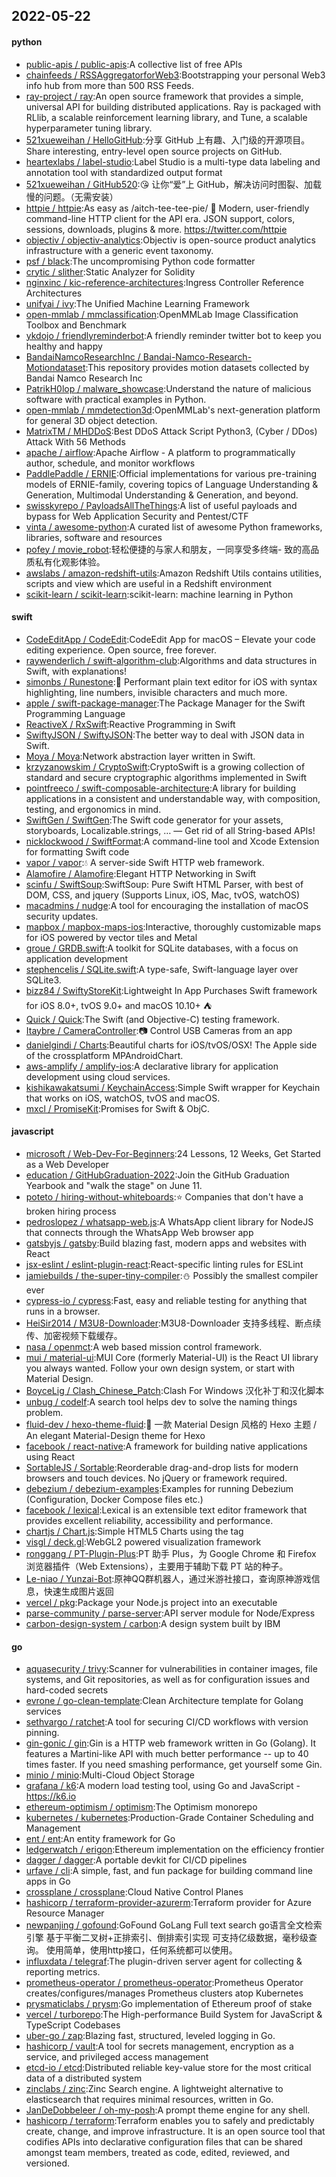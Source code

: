 ## 2022-05-22

#### python
* [public-apis / public-apis](https://github.com/public-apis/public-apis):A collective list of free APIs
* [chainfeeds / RSSAggregatorforWeb3](https://github.com/chainfeeds/RSSAggregatorforWeb3):Bootstrapping your personal Web3 info hub from more than 500 RSS Feeds.
* [ray-project / ray](https://github.com/ray-project/ray):An open source framework that provides a simple, universal API for building distributed applications. Ray is packaged with RLlib, a scalable reinforcement learning library, and Tune, a scalable hyperparameter tuning library.
* [521xueweihan / HelloGitHub](https://github.com/521xueweihan/HelloGitHub):分享 GitHub 上有趣、入门级的开源项目。Share interesting, entry-level open source projects on GitHub.
* [heartexlabs / label-studio](https://github.com/heartexlabs/label-studio):Label Studio is a multi-type data labeling and annotation tool with standardized output format
* [521xueweihan / GitHub520](https://github.com/521xueweihan/GitHub520):😘
让你“爱”上 GitHub，解决访问时图裂、加载慢的问题。（无需安装）
* [httpie / httpie](https://github.com/httpie/httpie):As easy as /aitch-tee-tee-pie/
🥧
Modern, user-friendly command-line HTTP client for the API era. JSON support, colors, sessions, downloads, plugins & more. https://twitter.com/httpie
* [objectiv / objectiv-analytics](https://github.com/objectiv/objectiv-analytics):Objectiv is open-source product analytics infrastructure with a generic event taxonomy.
* [psf / black](https://github.com/psf/black):The uncompromising Python code formatter
* [crytic / slither](https://github.com/crytic/slither):Static Analyzer for Solidity
* [nginxinc / kic-reference-architectures](https://github.com/nginxinc/kic-reference-architectures):Ingress Controller Reference Architectures
* [unifyai / ivy](https://github.com/unifyai/ivy):The Unified Machine Learning Framework
* [open-mmlab / mmclassification](https://github.com/open-mmlab/mmclassification):OpenMMLab Image Classification Toolbox and Benchmark
* [ykdojo / friendlyreminderbot](https://github.com/ykdojo/friendlyreminderbot):A friendly reminder twitter bot to keep you healthy and happy
* [BandaiNamcoResearchInc / Bandai-Namco-Research-Motiondataset](https://github.com/BandaiNamcoResearchInc/Bandai-Namco-Research-Motiondataset):This repository provides motion datasets collected by Bandai Namco Research Inc
* [PatrikH0lop / malware_showcase](https://github.com/PatrikH0lop/malware_showcase):Understand the nature of malicious software with practical examples in Python.
* [open-mmlab / mmdetection3d](https://github.com/open-mmlab/mmdetection3d):OpenMMLab's next-generation platform for general 3D object detection.
* [MatrixTM / MHDDoS](https://github.com/MatrixTM/MHDDoS):Best DDoS Attack Script Python3, (Cyber / DDos) Attack With 56 Methods
* [apache / airflow](https://github.com/apache/airflow):Apache Airflow - A platform to programmatically author, schedule, and monitor workflows
* [PaddlePaddle / ERNIE](https://github.com/PaddlePaddle/ERNIE):Official implementations for various pre-training models of ERNIE-family, covering topics of Language Understanding & Generation, Multimodal Understanding & Generation, and beyond.
* [swisskyrepo / PayloadsAllTheThings](https://github.com/swisskyrepo/PayloadsAllTheThings):A list of useful payloads and bypass for Web Application Security and Pentest/CTF
* [vinta / awesome-python](https://github.com/vinta/awesome-python):A curated list of awesome Python frameworks, libraries, software and resources
* [pofey / movie_robot](https://github.com/pofey/movie_robot):轻松便捷的与家人和朋友，一同享受多终端- 致的高品质私有化观影体验。
* [awslabs / amazon-redshift-utils](https://github.com/awslabs/amazon-redshift-utils):Amazon Redshift Utils contains utilities, scripts and view which are useful in a Redshift environment
* [scikit-learn / scikit-learn](https://github.com/scikit-learn/scikit-learn):scikit-learn: machine learning in Python

#### swift
* [CodeEditApp / CodeEdit](https://github.com/CodeEditApp/CodeEdit):CodeEdit App for macOS – Elevate your code editing experience. Open source, free forever.
* [raywenderlich / swift-algorithm-club](https://github.com/raywenderlich/swift-algorithm-club):Algorithms and data structures in Swift, with explanations!
* [simonbs / Runestone](https://github.com/simonbs/Runestone):📝
Performant plain text editor for iOS with syntax highlighting, line numbers, invisible characters and much more.
* [apple / swift-package-manager](https://github.com/apple/swift-package-manager):The Package Manager for the Swift Programming Language
* [ReactiveX / RxSwift](https://github.com/ReactiveX/RxSwift):Reactive Programming in Swift
* [SwiftyJSON / SwiftyJSON](https://github.com/SwiftyJSON/SwiftyJSON):The better way to deal with JSON data in Swift.
* [Moya / Moya](https://github.com/Moya/Moya):Network abstraction layer written in Swift.
* [krzyzanowskim / CryptoSwift](https://github.com/krzyzanowskim/CryptoSwift):CryptoSwift is a growing collection of standard and secure cryptographic algorithms implemented in Swift
* [pointfreeco / swift-composable-architecture](https://github.com/pointfreeco/swift-composable-architecture):A library for building applications in a consistent and understandable way, with composition, testing, and ergonomics in mind.
* [SwiftGen / SwiftGen](https://github.com/SwiftGen/SwiftGen):The Swift code generator for your assets, storyboards, Localizable.strings, … — Get rid of all String-based APIs!
* [nicklockwood / SwiftFormat](https://github.com/nicklockwood/SwiftFormat):A command-line tool and Xcode Extension for formatting Swift code
* [vapor / vapor](https://github.com/vapor/vapor):💧
A server-side Swift HTTP web framework.
* [Alamofire / Alamofire](https://github.com/Alamofire/Alamofire):Elegant HTTP Networking in Swift
* [scinfu / SwiftSoup](https://github.com/scinfu/SwiftSoup):SwiftSoup: Pure Swift HTML Parser, with best of DOM, CSS, and jquery (Supports Linux, iOS, Mac, tvOS, watchOS)
* [macadmins / nudge](https://github.com/macadmins/nudge):A tool for encouraging the installation of macOS security updates.
* [mapbox / mapbox-maps-ios](https://github.com/mapbox/mapbox-maps-ios):Interactive, thoroughly customizable maps for iOS powered by vector tiles and Metal
* [groue / GRDB.swift](https://github.com/groue/GRDB.swift):A toolkit for SQLite databases, with a focus on application development
* [stephencelis / SQLite.swift](https://github.com/stephencelis/SQLite.swift):A type-safe, Swift-language layer over SQLite3.
* [bizz84 / SwiftyStoreKit](https://github.com/bizz84/SwiftyStoreKit):Lightweight In App Purchases Swift framework for iOS 8.0+, tvOS 9.0+ and macOS 10.10+
⛺
* [Quick / Quick](https://github.com/Quick/Quick):The Swift (and Objective-C) testing framework.
* [Itaybre / CameraController](https://github.com/Itaybre/CameraController):📷
Control USB Cameras from an app
* [danielgindi / Charts](https://github.com/danielgindi/Charts):Beautiful charts for iOS/tvOS/OSX! The Apple side of the crossplatform MPAndroidChart.
* [aws-amplify / amplify-ios](https://github.com/aws-amplify/amplify-ios):A declarative library for application development using cloud services.
* [kishikawakatsumi / KeychainAccess](https://github.com/kishikawakatsumi/KeychainAccess):Simple Swift wrapper for Keychain that works on iOS, watchOS, tvOS and macOS.
* [mxcl / PromiseKit](https://github.com/mxcl/PromiseKit):Promises for Swift & ObjC.

#### javascript
* [microsoft / Web-Dev-For-Beginners](https://github.com/microsoft/Web-Dev-For-Beginners):24 Lessons, 12 Weeks, Get Started as a Web Developer
* [education / GitHubGraduation-2022](https://github.com/education/GitHubGraduation-2022):Join the GitHub Graduation Yearbook and "walk the stage" on June 11.
* [poteto / hiring-without-whiteboards](https://github.com/poteto/hiring-without-whiteboards):⭐️
Companies that don't have a broken hiring process
* [pedroslopez / whatsapp-web.js](https://github.com/pedroslopez/whatsapp-web.js):A WhatsApp client library for NodeJS that connects through the WhatsApp Web browser app
* [gatsbyjs / gatsby](https://github.com/gatsbyjs/gatsby):Build blazing fast, modern apps and websites with React
* [jsx-eslint / eslint-plugin-react](https://github.com/jsx-eslint/eslint-plugin-react):React-specific linting rules for ESLint
* [jamiebuilds / the-super-tiny-compiler](https://github.com/jamiebuilds/the-super-tiny-compiler):⛄
Possibly the smallest compiler ever
* [cypress-io / cypress](https://github.com/cypress-io/cypress):Fast, easy and reliable testing for anything that runs in a browser.
* [HeiSir2014 / M3U8-Downloader](https://github.com/HeiSir2014/M3U8-Downloader):M3U8-Downloader 支持多线程、断点续传、加密视频下载缓存。
* [nasa / openmct](https://github.com/nasa/openmct):A web based mission control framework.
* [mui / material-ui](https://github.com/mui/material-ui):MUI Core (formerly Material-UI) is the React UI library you always wanted. Follow your own design system, or start with Material Design.
* [BoyceLig / Clash_Chinese_Patch](https://github.com/BoyceLig/Clash_Chinese_Patch):Clash For Windows 汉化补丁和汉化脚本
* [unbug / codelf](https://github.com/unbug/codelf):A search tool helps dev to solve the naming things problem.
* [fluid-dev / hexo-theme-fluid](https://github.com/fluid-dev/hexo-theme-fluid):🌊
一款 Material Design 风格的 Hexo 主题 / An elegant Material-Design theme for Hexo
* [facebook / react-native](https://github.com/facebook/react-native):A framework for building native applications using React
* [SortableJS / Sortable](https://github.com/SortableJS/Sortable):Reorderable drag-and-drop lists for modern browsers and touch devices. No jQuery or framework required.
* [debezium / debezium-examples](https://github.com/debezium/debezium-examples):Examples for running Debezium (Configuration, Docker Compose files etc.)
* [facebook / lexical](https://github.com/facebook/lexical):Lexical is an extensible text editor framework that provides excellent reliability, accessibility and performance.
* [chartjs / Chart.js](https://github.com/chartjs/Chart.js):Simple HTML5 Charts using the <canvas> tag
* [visgl / deck.gl](https://github.com/visgl/deck.gl):WebGL2 powered visualization framework
* [ronggang / PT-Plugin-Plus](https://github.com/ronggang/PT-Plugin-Plus):PT 助手 Plus，为 Google Chrome 和 Firefox 浏览器插件（Web Extensions），主要用于辅助下载 PT 站的种子。
* [Le-niao / Yunzai-Bot](https://github.com/Le-niao/Yunzai-Bot):原神QQ群机器人，通过米游社接口，查询原神游戏信息，快速生成图片返回
* [vercel / pkg](https://github.com/vercel/pkg):Package your Node.js project into an executable
* [parse-community / parse-server](https://github.com/parse-community/parse-server):API server module for Node/Express
* [carbon-design-system / carbon](https://github.com/carbon-design-system/carbon):A design system built by IBM

#### go
* [aquasecurity / trivy](https://github.com/aquasecurity/trivy):Scanner for vulnerabilities in container images, file systems, and Git repositories, as well as for configuration issues and hard-coded secrets
* [evrone / go-clean-template](https://github.com/evrone/go-clean-template):Clean Architecture template for Golang services
* [sethvargo / ratchet](https://github.com/sethvargo/ratchet):A tool for securing CI/CD workflows with version pinning.
* [gin-gonic / gin](https://github.com/gin-gonic/gin):Gin is a HTTP web framework written in Go (Golang). It features a Martini-like API with much better performance -- up to 40 times faster. If you need smashing performance, get yourself some Gin.
* [minio / minio](https://github.com/minio/minio):Multi-Cloud Object Storage
* [grafana / k6](https://github.com/grafana/k6):A modern load testing tool, using Go and JavaScript - https://k6.io
* [ethereum-optimism / optimism](https://github.com/ethereum-optimism/optimism):The Optimism monorepo
* [kubernetes / kubernetes](https://github.com/kubernetes/kubernetes):Production-Grade Container Scheduling and Management
* [ent / ent](https://github.com/ent/ent):An entity framework for Go
* [ledgerwatch / erigon](https://github.com/ledgerwatch/erigon):Ethereum implementation on the efficiency frontier
* [dagger / dagger](https://github.com/dagger/dagger):A portable devkit for CI/CD pipelines
* [urfave / cli](https://github.com/urfave/cli):A simple, fast, and fun package for building command line apps in Go
* [crossplane / crossplane](https://github.com/crossplane/crossplane):Cloud Native Control Planes
* [hashicorp / terraform-provider-azurerm](https://github.com/hashicorp/terraform-provider-azurerm):Terraform provider for Azure Resource Manager
* [newpanjing / gofound](https://github.com/newpanjing/gofound):GoFound GoLang Full text search go语言全文检索引擎 基于平衡二叉树+正排索引、倒排索引实现 可支持亿级数据，毫秒级查询。 使用简单，使用http接口，任何系统都可以使用。
* [influxdata / telegraf](https://github.com/influxdata/telegraf):The plugin-driven server agent for collecting & reporting metrics.
* [prometheus-operator / prometheus-operator](https://github.com/prometheus-operator/prometheus-operator):Prometheus Operator creates/configures/manages Prometheus clusters atop Kubernetes
* [prysmaticlabs / prysm](https://github.com/prysmaticlabs/prysm):Go implementation of Ethereum proof of stake
* [vercel / turborepo](https://github.com/vercel/turborepo):The High-performance Build System for JavaScript & TypeScript Codebases
* [uber-go / zap](https://github.com/uber-go/zap):Blazing fast, structured, leveled logging in Go.
* [hashicorp / vault](https://github.com/hashicorp/vault):A tool for secrets management, encryption as a service, and privileged access management
* [etcd-io / etcd](https://github.com/etcd-io/etcd):Distributed reliable key-value store for the most critical data of a distributed system
* [zinclabs / zinc](https://github.com/zinclabs/zinc):Zinc Search engine. A lightweight alternative to elasticsearch that requires minimal resources, written in Go.
* [JanDeDobbeleer / oh-my-posh](https://github.com/JanDeDobbeleer/oh-my-posh):A prompt theme engine for any shell.
* [hashicorp / terraform](https://github.com/hashicorp/terraform):Terraform enables you to safely and predictably create, change, and improve infrastructure. It is an open source tool that codifies APIs into declarative configuration files that can be shared amongst team members, treated as code, edited, reviewed, and versioned.
